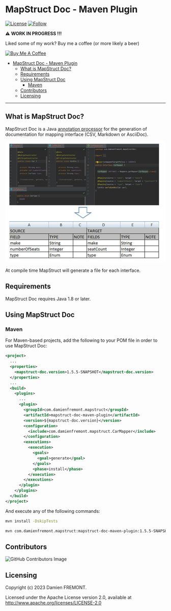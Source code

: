 # MapStruct Doc - Maven Plugin

[![License](https://img.shields.io/badge/License-Apache%202.0-yellowgreen.svg)](https://github.com/DamienFremont/mapstruct-doc/blob/main/LICENSE.txt)
[![Follow](https://img.shields.io/twitter/follow/Damien_Fremont?style=social&logo=X)](https://twitter.com/intent/follow?screen_name=Damien_Fremont)

:warning: **WORK IN PROGRESS !!!**

Liked some of my work? Buy me a coffee (or more likely a beer)

<a href="https://www.buymeacoffee.com/damienfremont" target="_blank"><img src="https://bmc-cdn.nyc3.digitaloceanspaces.com/BMC-button-images/custom_images/orange_img.png" alt="Buy Me A Coffee" style="height: auto !important;width: auto !important;" ></a>

- [MapStruct Doc - Maven Plugin](#mapstruct-doc---maven-plugin)
  - [What is MapStruct Doc?](#what-is-mapstruct-doc)
  - [Requirements](#requirements)
  - [Using MapStruct Doc](#using-mapstruct-doc)
    - [Maven](#maven)
  - [Contributors](#contributors)
  - [Licensing](#licensing)

---

## What is MapStruct Doc?

MapStruct Doc is a
Java [annotation processor](https://docs.oracle.com/javase/6/docs/technotes/guides/apt/index.html)
for the generation of documentation for mapping interface (CSV, Markdown or
AsciiDoc).

![alt text](documentation/diagrams.jpg)

At compile time MapStruct will generate a file for each interface.

## Requirements

MapStruct Doc requires Java 1.8 or later.

## Using MapStruct Doc

### Maven

For Maven-based projects, add the following to your POM file in order to use
MapStruct Doc:

```xml
<project>
  ...
  <properties>
    <mapstruct-doc.version>1.5.5-SNAPSHOT</mapstruct-doc.version>
  </properties>
  ...
  <build>
    <plugins>
      ...
      <plugin>
        <groupId>com.damienfremont.mapstruct</groupId>
        <artifactId>mapstruct-doc-maven-plugin</artifactId>
        <version>${mapstruct-doc.version}</version>
        <configuration>
          <include>com.damienfremont.mapstruct.CarMapper</include>
        </configuration>
        <executions>
          <execution>
            <goals>
              <goal>generate</goal>
            </goals>
            <phase>install</phase>
          </execution>
        </executions>
      </plugin>
    </plugins>
  </build>
</project>
```

And execute any of the following commands:

```bash
mvn install -DskipTests
```

```bash
mvn com.damienfremont.mapstruct:mapstruct-doc-maven-plugin:1.5.5-SNAPSHOT:generate
```

## Contributors

![GitHub Contributors Image](https://contrib.rocks/image?repo=DamienFremont/mapstruct-doc-plugin)

## Licensing

Copyright (c) 2023 Damien FREMONT.

Licensed under the Apache License version 2.0, available at http://www.apache.org/licenses/LICENSE-2.0